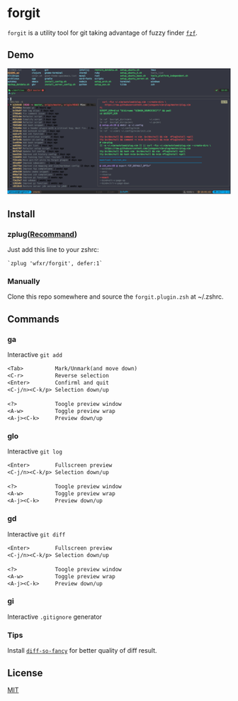 # forgit

`forgit` is a utility tool for git taking advantage of fuzzy finder [`fzf`](https://github.com/junegunn/fzf).

## Demo

![screenshot](screenshot.png)

## Install

### zplug([Recommand](https://github.com/zplug/zplug))

Just add this line to your zshrc:

    `zplug 'wfxr/forgit', defer:1`

### Manually

Clone this repo somewhere and source the `forgit.plugin.zsh` at ~/.zshrc.

## Commands

### ga

Interactive `git add`

    <Tab>          Mark/Unmark(and move down)
    <C-r>          Reverse selection
    <Enter>        Confirml and quit
    <C-j/n><C-k/p> Selection down/up

    <?>            Toogle preview window
    <A-w>          Toggle preview wrap
    <A-j><C-k>     Preview down/up

### glo

Interactive `git log`

    <Enter>        Fullscreen preview
    <C-j/n><C-k/p> Selection down/up

    <?>            Toogle preview window
    <A-w>          Toggle preview wrap
    <A-j><C-k>     Preview down/up

### gd

Interactive `git diff`

    <Enter>        Fullscreen preview
    <C-j/n><C-k/p> Selection down/up

    <?>            Toogle preview window
    <A-w>          Toggle preview wrap
    <A-j><C-k>     Preview down/up

### gi

Interactive `.gitignore` generator

### Tips

Install [`diff-so-fancy`](https://github.com/so-fancy/diff-so-fancy) for better quality of diff result.

## License

[MIT](LICENSE.txt)

